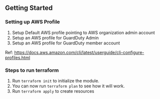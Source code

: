 ## Getting Started

### Setting up AWS Profile
1. Setup Default AWS profile pointing to AWS organization admin account
2. Setup an AWS profile for GuardDuty Admin
3. Setup an AWS profile for GuardDuty member account

Ref: https://docs.aws.amazon.com/cli/latest/userguide/cli-configure-profiles.html

### Steps to run terraform
1. Run ``terraform init`` to initialize the module.
2. You can now run ``terraform plan`` to see how it will work.
3. Run ``terraform apply`` to create resources

